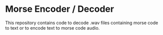 # Morse Encoder / Decoder

This repository contains code to decode .wav files containing morse code to text or to encode text to morse code audio.
